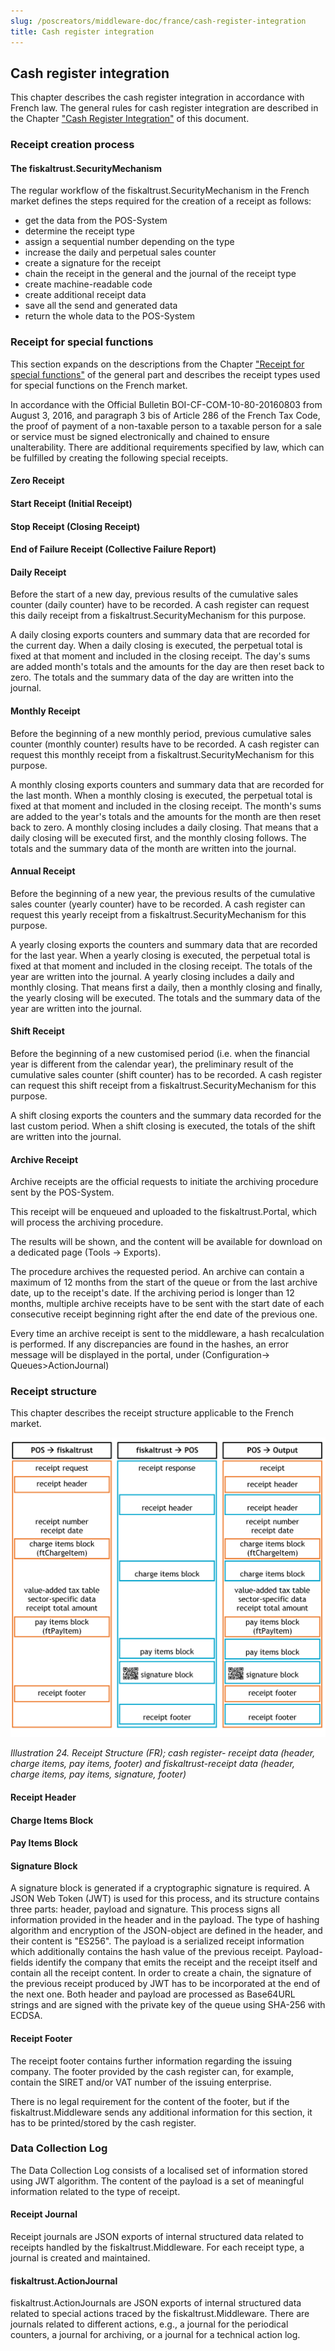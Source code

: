 ```yaml
---
slug: /poscreators/middleware-doc/france/cash-register-integration
title: Cash register integration
---
```


## Cash register integration

This chapter describes the cash register integration in accordance with French law. The general rules for cash register integration are described in the Chapter ["Cash Register Integration"](../../general/cash-register-integration/cash-register-integration-regular-workflow.md) of this document.

### Receipt creation process

#### The fiskaltrust.SecurityMechanism

The regular workflow of the fiskaltrust.SecurityMechanism in the French market defines the steps required for the creation of a receipt as follows:

  - get the data from the POS-System
  - determine the receipt type
  - assign a sequential number depending on the type
  - increase the daily and perpetual sales counter
  - create a signature for the receipt
  - chain the receipt in the general and the journal of the receipt type
  - create machine-readable code
  - create additional receipt data
  - save all the send and generated data
  - return the whole data to the POS-System

### Receipt for special functions

This section expands on the descriptions from the Chapter ["Receipt for special functions"](../../general/cash-register-integration/cash-register-integration-regular-workflow.md#c-receipt-for-special-functions-54) of the general part and describes the receipt types used for special functions on the French market.

In accordance with the Official Bulletin BOI-CF-COM-10-80-20160803 from August 3, 2016, and paragraph 3 bis of Article 286 of the French Tax Code, the proof of payment of a non-taxable person to a taxable person for a sale or service must be signed electronically and chained to ensure unalterability. There are additional requirements specified by law, which can be fulfilled by creating the following special receipts.

#### Zero Receipt

#### Start Receipt (Initial Receipt)

#### Stop Receipt (Closing Receipt)

#### End of Failure Receipt (Collective Failure Report)

#### Daily Receipt

Before the start of a new day, previous results of the cumulative sales counter (daily counter) have to be recorded. A cash register can request this daily receipt from a fiskaltrust.SecurityMechanism for this purpose.

A daily closing exports counters and summary data that are recorded for the current day. When a daily closing is executed, the perpetual total is fixed at that moment and included in the closing receipt. The day's sums are added month's totals and the amounts for the day are then reset back to zero. The totals and the summary data of the day are written into the journal.

#### Monthly Receipt

Before the beginning of a new monthly period, previous cumulative sales counter (monthly counter) results have to be recorded. A cash register can request this monthly receipt from a fiskaltrust.SecurityMechanism for this purpose.

A monthly closing exports counters and summary data that are recorded for the last month. When a monthly closing is executed, the perpetual total is fixed at that moment and included in the closing receipt. The month's sums are added to the year's totals and the amounts for the month are then reset back to zero. A monthly closing includes a daily closing. That means that a daily closing will be executed first, and the monthly closing follows. The totals and the summary data of the month are written into the journal.

#### Annual Receipt

Before the beginning of a new year, the previous results of the cumulative sales counter (yearly counter) have to be recorded. A cash register can request this yearly receipt from a fiskaltrust.SecurityMechanism for this purpose.

A yearly closing exports the counters and summary data that are recorded for the last year. When a yearly closing is executed, the perpetual total is fixed at that moment and included in the closing receipt. The totals of the year are written into the journal. A yearly closing includes a daily and monthly closing. That means first a daily, then a monthly closing and finally, the yearly closing will be executed. The totals and the summary data of the year are written into the journal.

#### Shift Receipt

Before the beginning of a new customised period (i.e. when the financial year is different from the calendar year), the preliminary result of the cumulative sales counter (shift counter) has to be recorded. A cash register can request this shift receipt from a fiskaltrust.SecurityMechanism for this purpose.

A shift closing exports the counters and the summary data recorded for the last custom period. When a shift closing is executed, the totals of the shift are written into the journal.

#### Archive Receipt

Archive receipts are the official requests to initiate the archiving procedure sent by the POS-System.

This receipt will be enqueued and uploaded to the fiskaltrust.Portal, which will process the archiving procedure.

The results will be shown, and the content will be available for download on a dedicated page (Tools -\> Exports).

The procedure archives the requested period. An archive can contain a maximum of 12 months from the start of the queue or from the last archive date, up to the receipt's date.  If the archiving period is longer than 12 months, multiple archive receipts have to be sent with the start date of each consecutive receipt beginning right after the end date of the previous one.

Every time an archive receipt is sent to the middleware, a hash recalculation is performed. If any discrepancies are found in the hashes, an error message will be displayed in the portal, under (Configuration-\> Queues\>ActionJournal)

### Receipt structure

This chapter describes the receipt structure applicable to the French market.

![](./images/24.png)

<span id="_Toc527986824" class="anchor"></span>*Illustration* *24. Receipt Structure (FR); cash register- receipt data (header, charge items, pay items, footer) and fiskaltrust-receipt data (header, charge items, pay items, signature, footer)*

#### Receipt Header

#### Charge Items Block

#### Pay Items Block

#### Signature Block

A signature block is generated if a cryptographic signature is required. A JSON Web Token (JWT) is used for this process, and its structure contains three parts: header, payload and signature. This process signs all information provided in the header and in the payload. The type of hashing algorithm and encryption of the JSON-object are defined in the header, and their content is "ES256". The payload is a serialized receipt information which additionally contains the hash value of the previous receipt. Payload-fields identify the company that emits the receipt and the receipt itself and contain all the receipt content. In order to create a chain, the signature of the previous receipt produced by JWT has to be incorporated at the end of the next one. Both header and payload are processed as Base64URL strings and are signed with the private key of the queue using SHA-256 with ECDSA.

#### Receipt Footer

The receipt footer contains further information regarding the issuing company. The footer provided by the cash register can, for example, contain the SIRET and/or VAT number of the issuing enterprise.

There is no legal requirement for the content of the footer, but if the fiskaltrust.Middleware sends any additional information for this section, it has to be printed/stored by the cash register.

### Data Collection Log

The Data Collection Log consists of a localised set of information stored using JWT algorithm. The content of the payload is a set of meaningful information related to the type of receipt.

#### Receipt Journal

Receipt journals are JSON exports of internal structured data related to receipts handled by the fiskaltrust.Middleware. For each receipt type, a journal is created and maintained.

#### fiskaltrust.ActionJournal 

 fiskaltrust.ActionJournals are JSON exports of internal structured data related to special actions traced by the fiskaltrust.Middleware. There are journals related to different actions, e.g., a journal for the periodical counters, a journal for archiving, or a journal for a technical action log.
